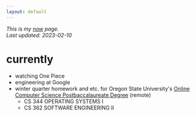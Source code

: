 ```yaml
---
layout: default
---
```


*This is my [now](https://nownownow.com/about) page.*  
*Last updated: 2023-02-10*

# currently
- watching One Piece
- engineering at Google
- winter quarter homework and etc. for Oregon State University's [Online Computer Science Postbaccalaureate Degree](https://eecs.oregonstate.edu/academic/online-cs-postbacc) (remote)
    - CS 344 OPERATING SYSTEMS I
    - CS 362 SOFTWARE ENGINEERING II
